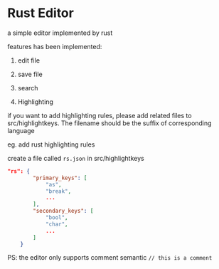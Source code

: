 # Rust Editor

a simple editor implemented by rust

features has been implemented:

1. edit file

2. save file

3. search

4. Highlighting

if you want to add highlighting rules, please add related files to src/highlightkeys. The filename should be the suffix of corresponding language

eg. add rust highlighting rules

create a file called `rs.json` in src/highlightkeys

```json
"rs": {
        "primary_keys": [
            "as",
            "break",
            ...
        ],
        "secondary_keys": [
            "bool",
            "char",
            ...
        ]
    }
```

PS: the editor only supports comment semantic `// this is a comment`